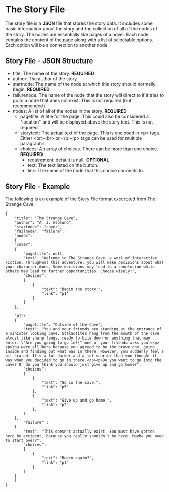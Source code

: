 # The Story File

The story file is a **JSON** file that stores the story data. It includes some basic information about the story and the collection of all of the nodes of the story. The nodes are essentially like pages of a novel. Each node contains the content of the page along with a list of selectable options. Each option will be a connection to another node.

## Story File - JSON Structure

* title: The name of the story. **REQUIRED**
* author: The author of the story.
* startnode: The name of the node at which this story should normally begin. **REQUIRED**
* failurenode: The name of the node that the story will direct to if it tries to go to a node that does not exist. This is not required (but recommended).
* nodes: A list of all of the nodes in the story. **REQUIRED**
  * pagetitle: A title for the page. This could also be considered a "location" and will be displayed above the story text. This is not required.
  * storytext: The actual text of the page. This is enclosed in \<p> tags. Either \<br>\<br> or \</p>\<p> tags can be used for multiple paragraphs.
  * choices: An array of choices. There can be more than one choice. **REQUIRED**
    * requirement: default is null. **OPTIONAL**
    * text: The text listed on the button.
    * link: The name of the node that this choice connects to.

## Story File - Example
The following is an example of the Story File format excerpted from The Strange Cave:
```
{
    "title": "The Strange Cave",
    "author": "A. J. Asplund",
    "startnode": "cover",
    "failnode": "failure",
    "nodes":
    {
    "cover":
    {
        "pagetitle": null,
        "text": "Welcome to The Strange Cave, a work of Interactive Fiction. Throughout this adventure, you will make decisions about what your character does. Some decisions may lead to a conclusion while others may lead to further opportunities. Choose wisely!",
        "choices":
        [
            {
                "text": "Begin the story!",
                "link": "p1"
            }
        ]
    },

    "p1": 
    {
        "pagetitle": "Outside of the Cave",
        "text": "You and your friends are standing at the entrance of a sinister looking cave. Stalactites hang from the mouth of the cave almost like sharp fangs, ready to bite down on anything that may enter. \"Are you going to go in?\" one of your friends asks you.</p><p>You were all here because you agreed to be the brave one, going inside and finding out what was in there. However, you suddenly feel a bit scared. It's a lot darker and a lot scarier than you thought it was when you decided to go in there.</p><p>Do you want to go into the cave? Or do you think you should just give up and go home?",
        "choices":
        [
            {
                "text": "Go in the cave.",
                "link": "p5"
            },
            {
                "text": "Give up and go home.",
                "link": "p2"
            },
        ]
    },
        "failure" :
    {
        "text": "This doesn't actually exist. You must have gotten here by accident, because you really shouldn't be here. Maybe you need to start over?",
        "choices":
        [
            {
                "text": "Begin again?",
                "link": "p1"
            }
        ]
    }
    }
}
```
